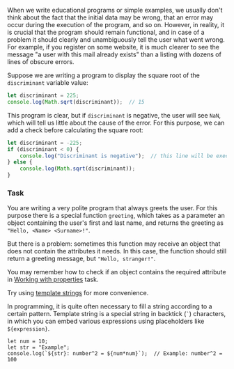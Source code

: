 When we write educational programs or simple examples, we usually don't think about the fact that the initial data may be wrong, 
that an error may occur during the execution of the program, and so on. 
However, in reality, it is crucial that the program should remain functional, and in case of a problem 
it should clearly and unambiguously tell the user what went wrong. 
For example, if you register on some website, it is much clearer to see the message 
"a user with this mail already exists" than a listing with dozens of lines of obscure errors.

Suppose we are writing a program to display the square root of the `discriminant` variable value:
```javascript
let discriminant = 225;
console.log(Math.sqrt(discriminant));  // 15
```

This program is clear, but if `discriminant` is negative, the user will see `NaN`, which will tell us little about the cause of the error. 
For this purpose, we can add a check before calculating the square root:

```javascript
let discriminant = -225;
if (discriminant < 0) {
    console.log("Discriminant is negative");  // this line will be executed
} else {
    console.log(Math.sqrt(discriminant));
}
```

### Task
You are writing a very polite program that always greets the user. 
For this purpose there is a special function `greeting`, which takes as a parameter an object containing 
the user's first and last name, and returns the greeting as `"Hello, <Name> <Surname>!"`. 

But there is a problem: sometimes this function may receive an object that does not contain the attributes it needs. 
In this case, the function should still return a greeting message, but `"Hello, stranger!"`.

<div class="hint">
  You may remember how to check if an object contains the required attribute in <a href="course://Data Structures/Working with properties">Working with properties</a> task.
</div>

<div class="hint" title="Template string">

  Try using <a href="https://developer.mozilla.org/en-US/docs/Web/JavaScript/Reference/Template_literals">template strings</a> for more convenience.

  In programming, it is quite often necessary to fill a string according to a certain pattern. 
  Template string is a special string in backtick (<code>&#96;</code>) characters, in which you can embed various expressions using placeholders like `${expression}`.

  ```
  let num = 10;
  let str = "Example";
  console.log(`${str}: number^2 = ${num*num}`);  // Example: number^2 = 100
  ```
</div>
